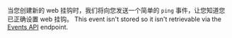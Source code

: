 当您创建新的 web 挂钩时，我们将向您发送一个简单的 `ping` 事件，让您知道您已正确设置 web 挂钩。 This event isn't stored so it isn't retrievable via the [Events API](/rest/reference/activity#ping-a-repository-webhook) endpoint.
